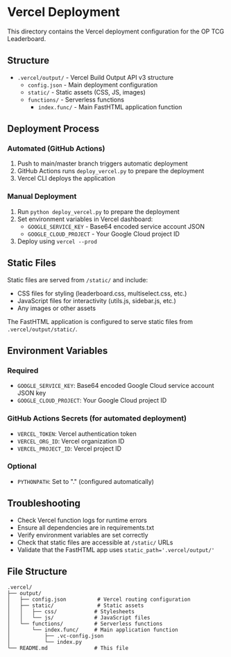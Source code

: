 # Vercel Deployment

This directory contains the Vercel deployment configuration for the OP TCG Leaderboard.

## Structure

- `.vercel/output/` - Vercel Build Output API v3 structure
  - `config.json` - Main deployment configuration
  - `static/` - Static assets (CSS, JS, images)
  - `functions/` - Serverless functions
    - `index.func/` - Main FastHTML application function

## Deployment Process

### Automated (GitHub Actions)
1. Push to main/master branch triggers automatic deployment
2. GitHub Actions runs `deploy_vercel.py` to prepare the deployment
3. Vercel CLI deploys the application

### Manual Deployment
1. Run `python deploy_vercel.py` to prepare the deployment
2. Set environment variables in Vercel dashboard:
   - `GOOGLE_SERVICE_KEY` - Base64 encoded service account JSON
   - `GOOGLE_CLOUD_PROJECT` - Your Google Cloud project ID
3. Deploy using `vercel --prod`

## Static Files

Static files are served from `/static/` and include:
- CSS files for styling (leaderboard.css, multiselect.css, etc.)
- JavaScript files for interactivity (utils.js, sidebar.js, etc.)
- Any images or other assets

The FastHTML application is configured to serve static files from `.vercel/output/static/`.

## Environment Variables

### Required
- `GOOGLE_SERVICE_KEY`: Base64 encoded Google Cloud service account JSON key
- `GOOGLE_CLOUD_PROJECT`: Your Google Cloud project ID

### GitHub Actions Secrets (for automated deployment)
- `VERCEL_TOKEN`: Vercel authentication token
- `VERCEL_ORG_ID`: Vercel organization ID
- `VERCEL_PROJECT_ID`: Vercel project ID

### Optional
- `PYTHONPATH`: Set to "." (configured automatically)

## Troubleshooting

- Check Vercel function logs for runtime errors
- Ensure all dependencies are in requirements.txt
- Verify environment variables are set correctly
- Check that static files are accessible at `/static/` URLs
- Validate that the FastHTML app uses `static_path='.vercel/output/'`

## File Structure

```
.vercel/
├── output/
│   ├── config.json          # Vercel routing configuration
│   ├── static/              # Static assets
│   │   ├── css/            # Stylesheets
│   │   └── js/             # JavaScript files
│   └── functions/          # Serverless functions
│       └── index.func/     # Main application function
│           ├── .vc-config.json
│           └── index.py
└── README.md               # This file
```
